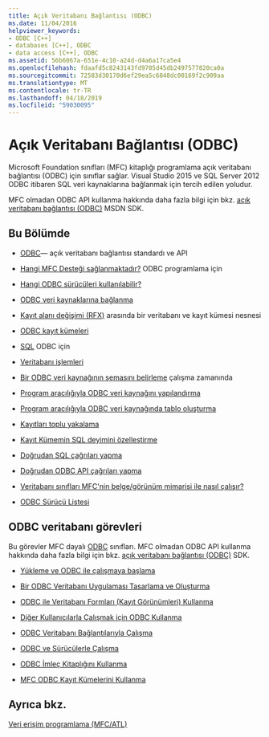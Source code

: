 ```yaml
---
title: Açık Veritabanı Bağlantısı (ODBC)
ms.date: 11/04/2016
helpviewer_keywords:
- ODBC [C++]
- databases [C++], ODBC
- data access [C++], ODBC
ms.assetid: 56b6067a-651e-4c10-a24d-d4a6a17ca5e4
ms.openlocfilehash: fdaafd5c8243143fd9705d45db2497577820ca0a
ms.sourcegitcommit: 72583d30170d6ef29ea5c6848dc00169f2c909aa
ms.translationtype: MT
ms.contentlocale: tr-TR
ms.lasthandoff: 04/18/2019
ms.locfileid: "59030095"
---
```

# <a name="open-database-connectivity-odbc"></a>Açık Veritabanı Bağlantısı (ODBC)

Microsoft Foundation sınıfları (MFC) kitaplığı programlama açık veritabanı bağlantısı (ODBC) için sınıflar sağlar. Visual Studio 2015 ve SQL Server 2012 ODBC itibaren SQL veri kaynaklarına bağlanmak için tercih edilen yoludur.

MFC olmadan ODBC API kullanma hakkında daha fazla bilgi için bkz. [açık veritabanı bağlantısı (ODBC)](/sql/odbc/microsoft-open-database-connectivity-odbc) MSDN SDK.


## <a name="in-this-section"></a>Bu Bölümde

- [ODBC](odbc-basics.md)— açık veritabanı bağlantısı standardı ve API

- [Hangi MFC Desteği sağlanmaktadır?](odbc-and-mfc.md) ODBC programlama için

- [Hangi ODBC sürücüleri kullanılabilir?](odbc-driver-list.md)

- [ODBC veri kaynaklarına bağlanma](data-source-managing-connections-odbc.md)

- [Kayıt alanı değişimi (RFX)](record-field-exchange-rfx.md) arasında bir veritabanı ve kayıt kümesi nesnesi

- [ODBC kayıt kümeleri](recordset-odbc.md)

- [SQL](sql.md) ODBC için

- [Veritabanı işlemleri](transaction-odbc.md)

- [Bir ODBC veri kaynağının şemasını belirleme](data-source-determining-the-schema-of-the-data-source-odbc.md) çalışma zamanında

- [Program aracılığıyla ODBC veri kaynağını yapılandırma](data-source-programmatically-configuring-an-odbc-data-source.md)

- [Program aracılığıyla ODBC veri kaynağında tablo oluşturma](data-source-programmatically-creating-a-table-in-an-odbc-data-source.md)

- [Kayıtları toplu yakalama](recordset-fetching-records-in-bulk-odbc.md)

- [Kayıt Kümemin SQL deyimini özelleştirme](sql-customizing-your-recordsets-sql-statement-odbc.md)

- [Doğrudan SQL çağrıları yapma](sql-making-direct-sql-calls-odbc.md)

- [Doğrudan ODBC API çağrıları yapma](odbc-calling-odbc-api-functions-directly.md)

- [Veritabanı sınıfları MFC'nin belge/görünüm mimarisi ile nasıl çalışır?](working-with-documents-and-views.md)

- [ODBC Sürücü Listesi](odbc-driver-list.md)

## <a name="odbc-database-tasks"></a>ODBC veritabanı görevleri

Bu görevler MFC dayalı [ODBC](odbc-basics.md) sınıfları. MFC olmadan ODBC API kullanma hakkında daha fazla bilgi için bkz. [açık veritabanı bağlantısı (ODBC)](/sql/odbc/microsoft-open-database-connectivity-odbc) SDK.

- [Yükleme ve ODBC ile çalışmaya başlama](installing-and-getting-started-with-odbc.md)

- [Bir ODBC Veritabanı Uygulaması Tasarlama ve Oluşturma](design-and-create-an-odbc-database-application.md)

- [ODBC ile Veritabanı Formları (Kayıt Görünümleri) Kullanma](use-database-forms-record-views-with-odbc.md)

- [Diğer Kullanıcılarla Çalışmak için ODBC Kullanma](use-odbc-to-work-with-other-users.md)

- [ODBC Veritabanı Bağlantılarıyla Çalışma](work-with-odbc-database-connections.md)

- [ODBC ve Sürücülerle Çalışma](work-with-odbc-and-drivers.md)

- [ODBC İmleç Kitaplığını Kullanma](use-the-odbc-cursor-library.md)

- [MFC ODBC Kayıt Kümelerini Kullanma](use-mfc-odbc-recordsets.md)

## <a name="see-also"></a>Ayrıca bkz.

[Veri erişim programlama (MFC/ATL)](../../data/data-access-programming-mfc-atl.md)